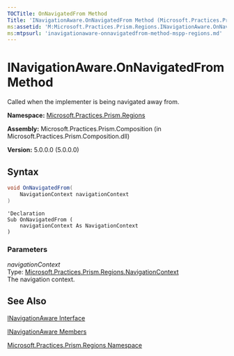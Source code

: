 ```yaml
---
TOCTitle: OnNavigatedFrom Method
Title: 'INavigationAware.OnNavigatedFrom Method (Microsoft.Practices.Prism.Regions)'
ms:assetid: 'M:Microsoft.Practices.Prism.Regions.INavigationAware.OnNavigatedFrom(Microsoft.Practices.Prism.Regions.NavigationContext)'
ms:mtpsurl: 'inavigationaware-onnavigatedfrom-method-mspp-regions.md'
---
```


# INavigationAware.OnNavigatedFrom Method

Called when the implementer is being navigated away from.

**Namespace:** [Microsoft.Practices.Prism.Regions](/patterns-practices/reference/mspp-regions-namespaces)

**Assembly:** Microsoft.Practices.Prism.Composition (in Microsoft.Practices.Prism.Composition.dll)

**Version:** 5.0.0.0 (5.0.0.0)

## Syntax
```C#
void OnNavigatedFrom(
	NavigationContext navigationContext
)
```

```VB
'Declaration
Sub OnNavigatedFrom ( 
	navigationContext As NavigationContext
)
```

### Parameters

*navigationContext*  
Type: [Microsoft.Practices.Prism.Regions.NavigationContext](/patterns-practices/reference/navigationcontext-class-mspp-regions)  
The navigation context.

## See Also

[INavigationAware Interface](/patterns-practices/reference/inavigationaware-interface-mspp-regions)

[INavigationAware Members](/patterns-practices/reference/inavigationaware-members-mspp-regions)

[Microsoft.Practices.Prism.Regions Namespace](/patterns-practices/reference/mspp-regions-namespaces)
